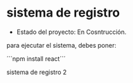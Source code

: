 <h1>sistema de registro</h1>

- Estado del proyecto: En Cosntrucción.

para ejecutar el sistema, debes poner: 

´´´npm install react´´´

sistema de registro 2

